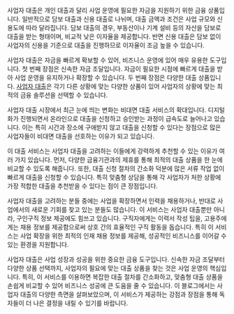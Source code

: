 <p>사업자 대출은 개인 대출과 달리 사업 운영에 필요한 자금을 지원하기 위한 금융 상품입니다. 일반적으로 담보 대출과 신용 대출로 나뉘며, 대출 금액과 조건은 사업 규모와 신용도에 따라 달라집니다. 담보 대출의 경우, 부동산이나 기계 설비 등의 자산을 담보로 대출을 받는 형태이며, 비교적 낮은 이자율을 제공합니다. 반면 신용 대출은 담보 없이 사업자의 신용을 기준으로 대출을 진행하므로 이자율이 조금 높을 수 있습니다.</p>

<p>사업자 대출은 자금을 빠르게 확보할 수 있어, 비즈니스 운영에 있어 매우 유용한 도구입니다. 첫 번째 장점은 신속한 자금 조달입니다. 자금이 필요한 시점에 빠르게 대출을 받아 사업 운영을 유지하거나 확장할 수 있습니다. 두 번째 장점은 다양한 대출 상품입니다. <a target="_blank" href="https://ezloan.io/">사업자 대출</a>은 각기 다른 상황에 맞는 다양한 상품이 있어 사업자의 상황에 맞는 최적의 금융 솔루션을 선택할 수 있습니다.</p>

<p>사업자 대출 시장에서 최근 눈에 띄는 변화는 비대면 대출 서비스의 확대입니다. 디지털화가 진행되면서 온라인으로 대출을 신청하고 승인받는 과정이 급속도로 늘어나고 있습니다. 이는 특히 시간과 장소에 구애받지 않고 대출을 신청할 수 있다는 장점으로 많은 사업자들이 비대면 대출을 선호하는 이유가 되고 있습니다.</p>

<p>이 대출 서비스는 사업자 대출을 고려하는 이들에게 강력하게 추천할 수 있는 이유가 여러 가지 있습니다. 먼저, 다양한 금융기관과의 제휴를 통해 최적의 대출 상품을 한 눈에 비교할 수 있도록 해줍니다. 또한, 대출 신청 절차의 간소화 덕분에 많은 서류 작업 없이 빠르게 대출을 신청할 수 있습니다. 특히 맞춤형 상담을 통해 각 사업자가 처한 상황에 가장 적합한 대출을 추천받을 수 있다는 점이 큰 장점입니다.</p>

<p>사업자 대출을 고려하는 분들 중에는 사업을 확장하면서 인력을 채용하거나, 반대로 사업에서의 새로운 기회를 찾고 있는 분들도 많습니다. 이 서비스는 사업자 대출뿐만 아니라, 구인구직 정보 제공에도 힘쓰고 있습니다. 구직자에게는 이력서 작성 팁을, 고용주에게는 채용 정보를 제공함으로써 상호 간의 효율적인 구직 활동을 돕습니다. 특히 이 서비스는 사업 확장을 위한 최적의 인재 채용 정보를 제공해, 성공적인 비즈니스를 이어갈 수 있는 환경을 지원합니다.</p>

<p>사업자 대출은 사업 성장과 성공을 위한 중요한 금융 도구입니다. 신속한 자금 조달부터 다양한 상품 선택까지, 사업자의 필요에 맞는 대출 상품을 찾는 것은 사업 운영의 핵심입니다. 특히, 이 서비스를 이용하면 복잡한 대출 절차를 간소화하고, 맞춤형 대출 상품을 손쉽게 비교할 수 있어 비즈니스 성공에 큰 도움을 줄 수 있습니다. 이 블로그에서는 사업자 대출의 다양한 측면을 살펴보았으며, 이 서비스가 제공하는 강점과 장점을 통해 독자들이 더 나은 결정을 내릴 수 있기를 바랍니다.</p>
